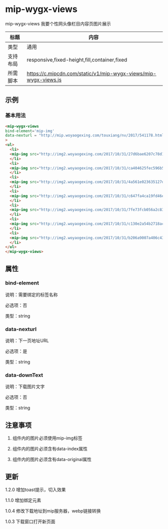 # mip-wygx-views

mip-wygx-views 我要个性网头像栏目内容页图片展示

标题|内容
----|----
类型|通用
支持布局|responsive,fixed-height,fill,container,fixed
所需脚本|https://c.mipcdn.com/static/v1/mip-wygx-views/mip-wygx-views.js
## 示例

### 基本用法
```html
<mip-wygx-views
bind-element='mip-img'
data-nexturl = "http://mip.woyaogexing.com/touxiang/nv/2017/541178.html"
>
<ul>
  <li>
  <mip-img src="http://img2.woyaogexing.com/2017/10/31/27d6bae6207c78d1!400x400_big.jpg" data-index=0 data-original="http://img2.woyaogexing.com/2017/10/31/27d6bae6207c78d1!400x400_big.jpg">
  </li>
  <li>
  <mip-img src="http://img2.woyaogexing.com/2017/10/31/ca404625fec596b5!200x200.jpg" data-index=1 data-original="http://img2.woyaogexing.com/2017/10/31/ca404625fec596b5!200x200.jpg">
  </li>
  <li>
  <mip-img src="http://img2.woyaogexing.com/2017/10/31/4a561e023635127d!400x400_big.jpg" data-index=2 data-original="http://img2.woyaogexing.com/2017/10/31/4a561e023635127d!400x400_big.jpg">
  </li>
  <li>
  <mip-img src="http://img2.woyaogexing.com/2017/10/31/c647fa4ca19fd46e!400x400_big.jpg" data-index=3 data-original="http://img2.woyaogexing.com/2017/10/31/c647fa4ca19fd46e!400x400_big.jpg">
  </li>
  <li>
  <mip-img src="http://img2.woyaogexing.com/2017/10/31/7fe73fcb056a2c83!200x200.jpg" data-index=4 data-original="http://img2.woyaogexing.com/2017/10/31/7fe73fcb056a2c83!200x200.jpg">
  </li>
  <li>
  <mip-img src="http://img2.woyaogexing.com/2017/10/31/c130e2a54b2718ac!400x400_big.jpg" data-index=5 data-original="http://img2.woyaogexing.com/2017/10/31/c130e2a54b2718ac!400x400_big.jpg">
  </li>
  <li>
  <mip-img src="http://img2.woyaogexing.com/2017/10/31/b206a9007a406c43!400x400_big.jpg" data-index=6 data-original="http://img2.woyaogexing.com/2017/10/31/b206a9007a406c43!400x400_big.jpg">
  </li>
</ul>
</mip-wygx-views>
```

## 属性

### bind-element

说明：需要绑定的标签名称

必选项：否

类型：string


### data-nexturl

说明：下一页地址URL

必选项：是

类型：string

### data-downText

说明：下载图片文字

必选项：否

类型：string

## 注意事项
1. 组件内的图片必须使用mip-img标签

2. 组件内的图片必须含有data-index属性

3. 组件内的图片必须含有data-original属性

## 更新
1.2.0 增加toast提示，切入效果

1.1.0 增加绑定元素

1.0.4 修改下载地址到mip服务器，webp链接转换

1.0.3 下载窗口打开新页面
